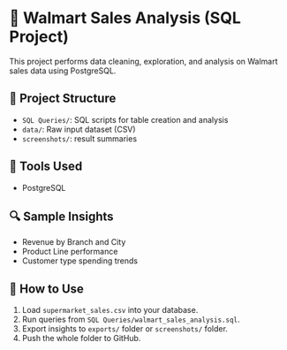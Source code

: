 # 🛒 Walmart Sales Analysis (SQL Project)

This project performs data cleaning, exploration, and analysis on Walmart sales data using PostgreSQL.

## 📁 Project Structure
- `SQL Queries/`: SQL scripts for table creation and analysis
- `data/`: Raw input dataset (CSV)
- `screenshots/`: result summaries

## 🚀 Tools Used
- PostgreSQL

## 🔍 Sample Insights
- Revenue by Branch and City
- Product Line performance
- Customer type spending trends

## 📌 How to Use
1. Load `supermarket_sales.csv` into your database.
2. Run queries from `SQL Queries/walmart_sales_analysis.sql`.
3. Export insights to `exports/` folder or `screenshots/` folder.
4. Push the whole folder to GitHub.
